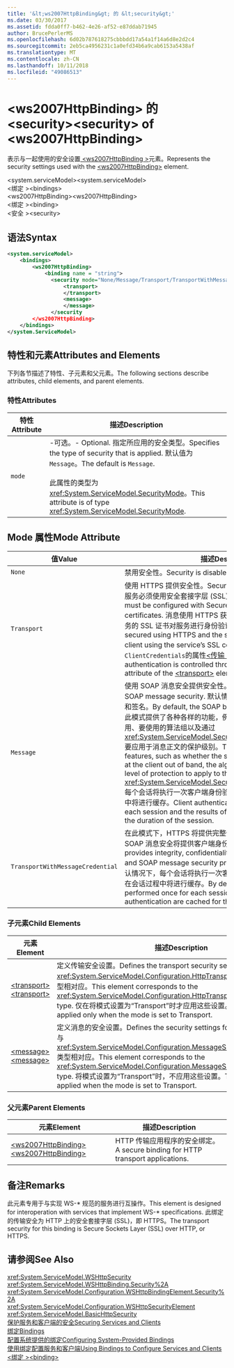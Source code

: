 ```yaml
---
title: '&lt;ws2007HttpBinding&gt; 的 &lt;security&gt;'
ms.date: 03/30/2017
ms.assetid: fdda0ff7-b462-4e26-af52-e87ddab71945
author: BrucePerlerMS
ms.openlocfilehash: 6d02b787618275cbbbdd17a54a1f14a6d8e2d2c4
ms.sourcegitcommit: 2eb5ca4956231c1a0efd34b6a9cab6153a5438af
ms.translationtype: MT
ms.contentlocale: zh-CN
ms.lasthandoff: 10/11/2018
ms.locfileid: "49086513"
---
```

# <a name="ltsecuritygt-of-ltws2007httpbindinggt"></a><span data-ttu-id="b84c4-102">&lt;ws2007HttpBinding&gt; 的 &lt;security&gt;</span><span class="sxs-lookup"><span data-stu-id="b84c4-102">&lt;security&gt; of &lt;ws2007HttpBinding&gt;</span></span>
<span data-ttu-id="b84c4-103">表示与一起使用的安全设置[ \<ws2007HttpBinding >](../../../../../docs/framework/configure-apps/file-schema/wcf/ws2007httpbinding.md)元素。</span><span class="sxs-lookup"><span data-stu-id="b84c4-103">Represents the security settings used with the [\<ws2007HttpBinding>](../../../../../docs/framework/configure-apps/file-schema/wcf/ws2007httpbinding.md) element.</span></span>  
  
 <span data-ttu-id="b84c4-104">\<system.serviceModel></span><span class="sxs-lookup"><span data-stu-id="b84c4-104">\<system.serviceModel></span></span>  
<span data-ttu-id="b84c4-105">\<绑定 ></span><span class="sxs-lookup"><span data-stu-id="b84c4-105">\<bindings></span></span>  
<span data-ttu-id="b84c4-106">\<ws2007HttpBinding></span><span class="sxs-lookup"><span data-stu-id="b84c4-106">\<ws2007HttpBinding></span></span>  
<span data-ttu-id="b84c4-107">\<绑定 ></span><span class="sxs-lookup"><span data-stu-id="b84c4-107">\<binding></span></span>  
<span data-ttu-id="b84c4-108">\<安全 ></span><span class="sxs-lookup"><span data-stu-id="b84c4-108">\<security></span></span>  
  
## <a name="syntax"></a><span data-ttu-id="b84c4-109">语法</span><span class="sxs-lookup"><span data-stu-id="b84c4-109">Syntax</span></span>  
  
```xml  
<system.serviceModel>  
    <bindings>  
        <ws2007HttpBinding>  
            <binding name = "string">  
              <security mode="None/Message/Transport/TransportWithMessageCredential">  
                  <transport>  
                  </transport>  
                  <message>  
                  </message>  
              </security  
        </ws2007HttpBinding>  
    </bindings>  
</system.ServiceModel>  
```  
  
## <a name="attributes-and-elements"></a><span data-ttu-id="b84c4-110">特性和元素</span><span class="sxs-lookup"><span data-stu-id="b84c4-110">Attributes and Elements</span></span>  
 <span data-ttu-id="b84c4-111">下列各节描述了特性、子元素和父元素。</span><span class="sxs-lookup"><span data-stu-id="b84c4-111">The following sections describe attributes, child elements, and parent elements.</span></span>  
  
### <a name="attributes"></a><span data-ttu-id="b84c4-112">特性</span><span class="sxs-lookup"><span data-stu-id="b84c4-112">Attributes</span></span>  
  
|<span data-ttu-id="b84c4-113">特性</span><span class="sxs-lookup"><span data-stu-id="b84c4-113">Attribute</span></span>|<span data-ttu-id="b84c4-114">描述</span><span class="sxs-lookup"><span data-stu-id="b84c4-114">Description</span></span>|  
|---------------|-----------------|  
|`mode`|<span data-ttu-id="b84c4-115">-可选。</span><span class="sxs-lookup"><span data-stu-id="b84c4-115">-   Optional.</span></span> <span data-ttu-id="b84c4-116">指定所应用的安全类型。</span><span class="sxs-lookup"><span data-stu-id="b84c4-116">Specifies the type of security that is applied.</span></span> <span data-ttu-id="b84c4-117">默认值为 `Message`。</span><span class="sxs-lookup"><span data-stu-id="b84c4-117">The default is `Message`.</span></span><br /><br /> <span data-ttu-id="b84c4-118">此属性的类型为 <xref:System.ServiceModel.SecurityMode>。</span><span class="sxs-lookup"><span data-stu-id="b84c4-118">This attribute is of type <xref:System.ServiceModel.SecurityMode>.</span></span>|  
  
## <a name="mode-attribute"></a><span data-ttu-id="b84c4-119">Mode 属性</span><span class="sxs-lookup"><span data-stu-id="b84c4-119">Mode Attribute</span></span>  
  
|<span data-ttu-id="b84c4-120">值</span><span class="sxs-lookup"><span data-stu-id="b84c4-120">Value</span></span>|<span data-ttu-id="b84c4-121">描述</span><span class="sxs-lookup"><span data-stu-id="b84c4-121">Description</span></span>|  
|-----------|-----------------|  
|`None`|<span data-ttu-id="b84c4-122">禁用安全性。</span><span class="sxs-lookup"><span data-stu-id="b84c4-122">Security is disabled.</span></span>|  
|`Transport`|<span data-ttu-id="b84c4-123">使用 HTTPS 提供安全性。</span><span class="sxs-lookup"><span data-stu-id="b84c4-123">Security is provided using HTTPS.</span></span> <span data-ttu-id="b84c4-124">此服务必须使用安全套接字层 (SSL) 证书进行配置。</span><span class="sxs-lookup"><span data-stu-id="b84c4-124">The service must be configured with Secure Sockets Layer (SSL) certificates.</span></span> <span data-ttu-id="b84c4-125">消息使用 HTTPS 获得全面保护，而且客户端使用服务的 SSL 证书对服务进行身份验证。</span><span class="sxs-lookup"><span data-stu-id="b84c4-125">The message is entirely secured using HTTPS and the service is authenticated by the client using the service’s SSL certificate.</span></span> <span data-ttu-id="b84c4-126">客户端身份验证通过`ClientCredentials`的属性[\<传输 >](../../../../../docs/framework/configure-apps/file-schema/wcf/transport-of-ws2007httpbinding.md)元素。</span><span class="sxs-lookup"><span data-stu-id="b84c4-126">The client authentication is controlled through the `ClientCredentials` attribute of the [\<transport>](../../../../../docs/framework/configure-apps/file-schema/wcf/transport-of-ws2007httpbinding.md) element.</span></span>|  
|`Message`|<span data-ttu-id="b84c4-127">使用 SOAP 消息安全提供安全性。</span><span class="sxs-lookup"><span data-stu-id="b84c4-127">Security is provided using SOAP message security.</span></span> <span data-ttu-id="b84c4-128">默认情况下，将对 SOAP 正文进行加密和签名。</span><span class="sxs-lookup"><span data-stu-id="b84c4-128">By default, the SOAP body is encrypted and signed.</span></span> <span data-ttu-id="b84c4-129">此模式提供了各种各样的功能，例如服务凭据在带外客户端是否可用、要使用的算法组以及通过 <xref:System.ServiceModel.Security.SecurityMessageProperty> 要应用于消息正文的保护级别。</span><span class="sxs-lookup"><span data-stu-id="b84c4-129">This mode offers a variety of features, such as whether the service credentials are available at the client out of band, the algorithm suite to use, and what level of protection to apply to the message body through the <xref:System.ServiceModel.Security.SecurityMessageProperty>.</span></span> <span data-ttu-id="b84c4-130">每个会话将执行一次客户端身份验证，身份验证的结果在会话过程中将进行缓存。</span><span class="sxs-lookup"><span data-stu-id="b84c4-130">Client authentication is performed once for each session and the results of authentication are cached for the duration of the session.</span></span>|  
|`TransportWithMessageCredential`|<span data-ttu-id="b84c4-131">在此模式下，HTTPS 将提供完整性、保密性和服务器身份验证，SOAP 消息安全将提供客户端身份验证。</span><span class="sxs-lookup"><span data-stu-id="b84c4-131">In this mode, HTTPS provides integrity, confidentiality, and server authentication, and SOAP message security provides client authentication.</span></span> <span data-ttu-id="b84c4-132">默认情况下，每个会话将执行一次客户端身份验证，身份验证的结果在会话过程中将进行缓存。</span><span class="sxs-lookup"><span data-stu-id="b84c4-132">By default, client authentication is performed once for each session and the results of authentication are cached for the duration of the session.</span></span>|  
  
### <a name="child-elements"></a><span data-ttu-id="b84c4-133">子元素</span><span class="sxs-lookup"><span data-stu-id="b84c4-133">Child Elements</span></span>  
  
|<span data-ttu-id="b84c4-134">元素</span><span class="sxs-lookup"><span data-stu-id="b84c4-134">Element</span></span>|<span data-ttu-id="b84c4-135">描述</span><span class="sxs-lookup"><span data-stu-id="b84c4-135">Description</span></span>|  
|-------------|-----------------|  
|[<span data-ttu-id="b84c4-136">\<transport></span><span class="sxs-lookup"><span data-stu-id="b84c4-136">\<transport></span></span>](../../../../../docs/framework/configure-apps/file-schema/wcf/transport-of-ws2007httpbinding.md)|<span data-ttu-id="b84c4-137">定义传输安全设置。</span><span class="sxs-lookup"><span data-stu-id="b84c4-137">Defines the transport security settings.</span></span> <span data-ttu-id="b84c4-138">此元素与 <xref:System.ServiceModel.Configuration.HttpTransportSecurityElement> 类型相对应。</span><span class="sxs-lookup"><span data-stu-id="b84c4-138">This element corresponds to the <xref:System.ServiceModel.Configuration.HttpTransportSecurityElement> type.</span></span> <span data-ttu-id="b84c4-139">仅在将模式设置为“Transport”时才应用这些设置。</span><span class="sxs-lookup"><span data-stu-id="b84c4-139">These settings are applied only when the mode is set to Transport.</span></span>|  
|[<span data-ttu-id="b84c4-140">\<message></span><span class="sxs-lookup"><span data-stu-id="b84c4-140">\<message></span></span>](../../../../../docs/framework/configure-apps/file-schema/wcf/message-of-ws2007httpbinding.md)|<span data-ttu-id="b84c4-141">定义消息的安全设置。</span><span class="sxs-lookup"><span data-stu-id="b84c4-141">Defines the security settings for the message.</span></span> <span data-ttu-id="b84c4-142">此元素与 <xref:System.ServiceModel.Configuration.MessageSecurityOverHttpElement> 类型相对应。</span><span class="sxs-lookup"><span data-stu-id="b84c4-142">This element corresponds to the <xref:System.ServiceModel.Configuration.MessageSecurityOverHttpElement> type.</span></span> <span data-ttu-id="b84c4-143">将模式设置为“Transport”时，不应用这些设置。</span><span class="sxs-lookup"><span data-stu-id="b84c4-143">These settings are not applied when the mode is set to Transport.</span></span>|  
  
### <a name="parent-elements"></a><span data-ttu-id="b84c4-144">父元素</span><span class="sxs-lookup"><span data-stu-id="b84c4-144">Parent Elements</span></span>  
  
|<span data-ttu-id="b84c4-145">元素</span><span class="sxs-lookup"><span data-stu-id="b84c4-145">Element</span></span>|<span data-ttu-id="b84c4-146">描述</span><span class="sxs-lookup"><span data-stu-id="b84c4-146">Description</span></span>|  
|-------------|-----------------|  
|[<span data-ttu-id="b84c4-147">\<ws2007HttpBinding></span><span class="sxs-lookup"><span data-stu-id="b84c4-147">\<ws2007HttpBinding></span></span>](../../../../../docs/framework/configure-apps/file-schema/wcf/ws2007httpbinding.md)|<span data-ttu-id="b84c4-148">HTTP 传输应用程序的安全绑定。</span><span class="sxs-lookup"><span data-stu-id="b84c4-148">A secure binding for HTTP transport applications.</span></span>|  
  
## <a name="remarks"></a><span data-ttu-id="b84c4-149">备注</span><span class="sxs-lookup"><span data-stu-id="b84c4-149">Remarks</span></span>  
 <span data-ttu-id="b84c4-150">此元素专用于与实现 WS-\* 规范的服务进行互操作。</span><span class="sxs-lookup"><span data-stu-id="b84c4-150">This element is designed for interoperation with services that implement WS-\* specifications.</span></span> <span data-ttu-id="b84c4-151">此绑定的传输安全为 HTTP 上的安全套接字层 (SSL)，即 HTTPS。</span><span class="sxs-lookup"><span data-stu-id="b84c4-151">The transport security for this binding is Secure Sockets Layer (SSL) over HTTP, or HTTPS.</span></span>  
  
## <a name="see-also"></a><span data-ttu-id="b84c4-152">请参阅</span><span class="sxs-lookup"><span data-stu-id="b84c4-152">See Also</span></span>  
 <xref:System.ServiceModel.WSHttpSecurity>  
 <xref:System.ServiceModel.WSHttpBinding.Security%2A>  
 <xref:System.ServiceModel.Configuration.WSHttpBindingElement.Security%2A>  
 <xref:System.ServiceModel.Configuration.WSHttpSecurityElement>  
 <xref:System.ServiceModel.BasicHttpSecurity>  
 [<span data-ttu-id="b84c4-153">保护服务和客户端的安全</span><span class="sxs-lookup"><span data-stu-id="b84c4-153">Securing Services and Clients</span></span>](../../../../../docs/framework/wcf/feature-details/securing-services-and-clients.md)  
 [<span data-ttu-id="b84c4-154">绑定</span><span class="sxs-lookup"><span data-stu-id="b84c4-154">Bindings</span></span>](../../../../../docs/framework/wcf/bindings.md)  
 [<span data-ttu-id="b84c4-155">配置系统提供的绑定</span><span class="sxs-lookup"><span data-stu-id="b84c4-155">Configuring System-Provided Bindings</span></span>](../../../../../docs/framework/wcf/feature-details/configuring-system-provided-bindings.md)  
 [<span data-ttu-id="b84c4-156">使用绑定配置服务和客户端</span><span class="sxs-lookup"><span data-stu-id="b84c4-156">Using Bindings to Configure Services and Clients</span></span>](../../../../../docs/framework/wcf/using-bindings-to-configure-services-and-clients.md)  
 [<span data-ttu-id="b84c4-157">\<绑定 ></span><span class="sxs-lookup"><span data-stu-id="b84c4-157">\<binding></span></span>](../../../../../docs/framework/misc/binding.md)
